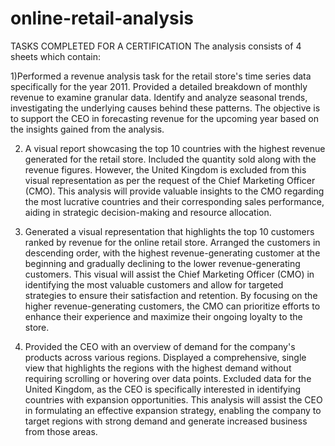 # online-retail-analysis
TASKS COMPLETED FOR A CERTIFICATION
The analysis consists of 4 sheets which contain:

1)Performed a revenue analysis task for the retail store's time series data specifically for the year 2011. Provided a detailed breakdown of monthly revenue to examine granular data. Identify and analyze seasonal trends, investigating the underlying causes behind these patterns. The objective is to support the CEO in forecasting revenue for the upcoming year based on the insights gained from the analysis.


2) A visual report showcasing the top 10 countries with the highest revenue generated for the retail store. Included the quantity sold along with the revenue figures. However, the United Kingdom is excluded from this visual representation as per the request of the Chief Marketing Officer (CMO). This analysis will provide valuable insights to the CMO regarding the most lucrative countries and their corresponding sales performance, aiding in strategic decision-making and resource allocation.
   
3) Generated a visual representation that highlights the top 10 customers ranked by revenue for the online retail store. Arranged the customers in descending order, with the highest revenue-generating customer at the beginning and gradually declining to the lower revenue-generating customers. This visual will assist the Chief Marketing Officer (CMO) in identifying the most valuable customers and allow for targeted strategies to ensure their satisfaction and retention. By focusing on the higher revenue-generating customers, the CMO can prioritize efforts to enhance their experience and maximize their ongoing loyalty to the store.


4) Provided the CEO with an overview of demand for the company's products across various regions. Displayed a comprehensive, single view that highlights the regions with the highest demand without requiring scrolling or hovering over data points. Excluded data for the United Kingdom, as the CEO is specifically interested in identifying countries with expansion opportunities. This analysis will assist the CEO in formulating an effective expansion strategy, enabling the company to target regions with strong demand and generate increased business from those areas.
